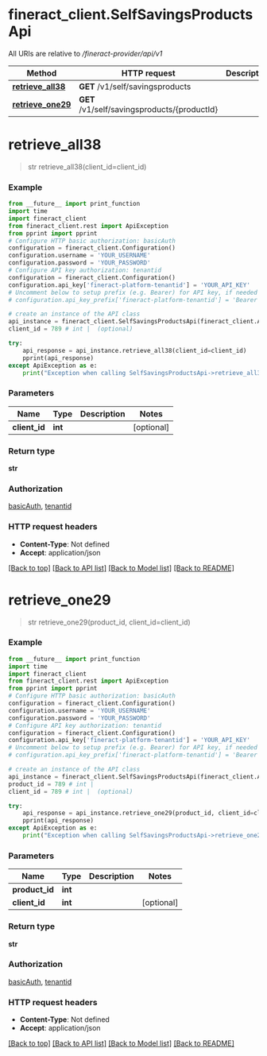 # fineract_client.SelfSavingsProductsApi

All URIs are relative to */fineract-provider/api/v1*

Method | HTTP request | Description
------------- | ------------- | -------------
[**retrieve_all38**](SelfSavingsProductsApi.md#retrieve_all38) | **GET** /v1/self/savingsproducts | 
[**retrieve_one29**](SelfSavingsProductsApi.md#retrieve_one29) | **GET** /v1/self/savingsproducts/{productId} | 

# **retrieve_all38**
> str retrieve_all38(client_id=client_id)



### Example
```python
from __future__ import print_function
import time
import fineract_client
from fineract_client.rest import ApiException
from pprint import pprint
# Configure HTTP basic authorization: basicAuth
configuration = fineract_client.Configuration()
configuration.username = 'YOUR_USERNAME'
configuration.password = 'YOUR_PASSWORD'
# Configure API key authorization: tenantid
configuration = fineract_client.Configuration()
configuration.api_key['fineract-platform-tenantid'] = 'YOUR_API_KEY'
# Uncomment below to setup prefix (e.g. Bearer) for API key, if needed
# configuration.api_key_prefix['fineract-platform-tenantid'] = 'Bearer'

# create an instance of the API class
api_instance = fineract_client.SelfSavingsProductsApi(fineract_client.ApiClient(configuration))
client_id = 789 # int |  (optional)

try:
    api_response = api_instance.retrieve_all38(client_id=client_id)
    pprint(api_response)
except ApiException as e:
    print("Exception when calling SelfSavingsProductsApi->retrieve_all38: %s\n" % e)
```

### Parameters

Name | Type | Description  | Notes
------------- | ------------- | ------------- | -------------
 **client_id** | **int**|  | [optional] 

### Return type

**str**

### Authorization

[basicAuth](../README.md#basicAuth), [tenantid](../README.md#tenantid)

### HTTP request headers

 - **Content-Type**: Not defined
 - **Accept**: application/json

[[Back to top]](#) [[Back to API list]](../README.md#documentation-for-api-endpoints) [[Back to Model list]](../README.md#documentation-for-models) [[Back to README]](../README.md)

# **retrieve_one29**
> str retrieve_one29(product_id, client_id=client_id)



### Example
```python
from __future__ import print_function
import time
import fineract_client
from fineract_client.rest import ApiException
from pprint import pprint
# Configure HTTP basic authorization: basicAuth
configuration = fineract_client.Configuration()
configuration.username = 'YOUR_USERNAME'
configuration.password = 'YOUR_PASSWORD'
# Configure API key authorization: tenantid
configuration = fineract_client.Configuration()
configuration.api_key['fineract-platform-tenantid'] = 'YOUR_API_KEY'
# Uncomment below to setup prefix (e.g. Bearer) for API key, if needed
# configuration.api_key_prefix['fineract-platform-tenantid'] = 'Bearer'

# create an instance of the API class
api_instance = fineract_client.SelfSavingsProductsApi(fineract_client.ApiClient(configuration))
product_id = 789 # int | 
client_id = 789 # int |  (optional)

try:
    api_response = api_instance.retrieve_one29(product_id, client_id=client_id)
    pprint(api_response)
except ApiException as e:
    print("Exception when calling SelfSavingsProductsApi->retrieve_one29: %s\n" % e)
```

### Parameters

Name | Type | Description  | Notes
------------- | ------------- | ------------- | -------------
 **product_id** | **int**|  | 
 **client_id** | **int**|  | [optional] 

### Return type

**str**

### Authorization

[basicAuth](../README.md#basicAuth), [tenantid](../README.md#tenantid)

### HTTP request headers

 - **Content-Type**: Not defined
 - **Accept**: application/json

[[Back to top]](#) [[Back to API list]](../README.md#documentation-for-api-endpoints) [[Back to Model list]](../README.md#documentation-for-models) [[Back to README]](../README.md)

